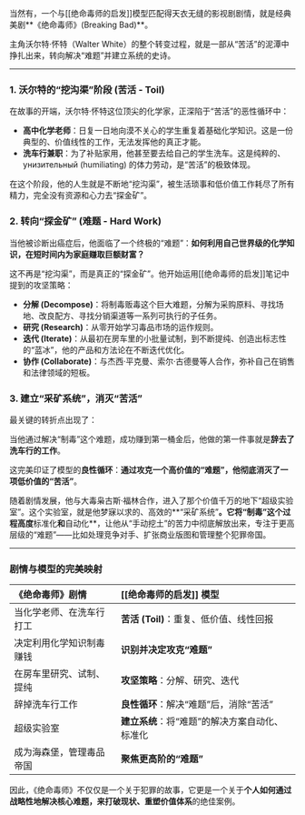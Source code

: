 当然有，一个与[[绝命毒师的启发]]模型匹配得天衣无缝的影视剧剧情，就是经典美剧**《绝命毒师》(Breaking Bad)**。

主角沃尔特·怀特（Walter White）的整个转变过程，就是一部从“苦活”的泥潭中挣扎出来，转向解决“难题”并建立系统的史诗。

---

### **1. 沃尔特的“挖沟渠”阶段 (苦活 - Toil)**

在故事的开端，沃尔特·怀特这位顶尖的化学家，正深陷于“苦活”的恶性循环中：

*   **高中化学老师**：日复一日地向漠不关心的学生重复着基础化学知识。这是一份典型的、价值线性的工作，无法发挥他的真正才能。
*   **洗车行兼职**：为了补贴家用，他甚至要去给自己的学生洗车。这是纯粹的、 унизительный (humiliating) 的体力劳动，是“苦活”的极致体现。

在这个阶段，他的人生就是不断地“挖沟渠”，被生活琐事和低价值工作耗尽了所有精力，完全没有资源和心力去“探金矿”。

### **2. 转向“探金矿” (难题 - Hard Work)**

当他被诊断出癌症后，他面临了一个终极的“难题”：**如何利用自己世界级的化学知识，在短时间内为家庭赚取巨额财富？**

这不再是“挖沟渠”，而是真正的“探金矿”。他开始运用[[绝命毒师的启发]]笔记中提到的攻坚策略：

*   **分解 (Decompose)**：将制毒贩毒这个巨大难题，分解为采购原料、寻找场地、改良配方、寻找分销渠道等一系列可执行的子任务。
*   **研究 (Research)**：从零开始学习毒品市场的运作规则。
*   **迭代 (Iterate)**：从最初在房车里的小批量试制，到不断提纯、创造出标志性的“蓝冰”，他的产品和方法论在不断迭代优化。
*   **协作 (Collaborate)**：与杰西·平克曼、索尔·古德曼等人合作，弥补自己在销售和法律领域的短板。

### **3. 建立“采矿系统”，消灭“苦活”**

最关键的转折点出现了：

当他通过解决“制毒”这个难题，成功赚到第一桶金后，他做的第一件事就是**辞去了洗车行的工作**。

这完美印证了模型的**良性循环**：**通过攻克一个高价值的“难题”，他彻底消灭了一项低价值的“苦活”**。

随着剧情发展，他与大毒枭古斯·福林合作，进入了那个价值千万的地下“超级实验室”。这个实验室，就是他梦寐以求的、高效的**“采矿系统”**。它将“制毒”这个过程高度**标准化**和**自动化**，让他从“手动挖土”的苦力中彻底解放出来，专注于更高层级的“难题”——比如处理竞争对手、扩张商业版图和管理整个犯罪帝国。

---

### **剧情与模型的完美映射**

| 《绝命毒师》剧情 | [[绝命毒师的启发]] 模型 |
| :--- | :--- |
| 当化学老师、在洗车行打工 | **苦活 (Toil)**：重复、低价值、线性回报 |
| 决定利用化学知识制毒赚钱 | **识别并决定攻克“难题”** |
| 在房车里研究、试制、提纯 | **攻坚策略**：分解、研究、迭代 |
| 辞掉洗车行工作 | **良性循环**：解决“难题”后，消除“苦活” |
| 超级实验室 | **建立系统**：将“难题”的解决方案自动化、标准化 |
| 成为海森堡，管理毒品帝国 | **聚焦更高阶的“难题”** |

因此，《绝命毒师》不仅仅是一个关于犯罪的故事，它更是一个关于**个人如何通过战略性地解决核心难题，来打破现状、重塑价值体系**的绝佳案例。